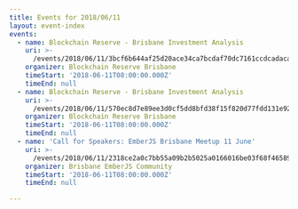 ```yaml
---
title: Events for 2018/06/11
layout: event-index
events:
  - name: Blockchain Reserve - Brisbane Investment Analysis
    uri: >-
      /events/2018/06/11/3bcf6b644af25d20ace34ca7bcdaf70dc7161ccdcadaca79da03491b0efedd65
    organizer: Blockchain Reserve Brisbane
    timeStart: '2018-06-11T08:00:00.000Z'
    timeEnd: null
  - name: Blockchain Reserve - Brisbane Investment Analysis
    uri: >-
      /events/2018/06/11/570ec8d7e89ee3d0cf5dd8bfd38f15f820d77fdd131e92ad080b4a2b3687cf07
    organizer: Blockchain Reserve Brisbane
    timeStart: '2018-06-11T08:00:00.000Z'
    timeEnd: null
  - name: 'Call for Speakers: EmberJS Brisbane Meetup 11 June'
    uri: >-
      /events/2018/06/11/2318ce2a0c7bb55a09b2b5025a0166016be03f68f46589a03b9c19e100e20466
    organizer: Brisbane EmberJS Community
    timeStart: '2018-06-11T08:00:00.000Z'
    timeEnd: null

---
```

